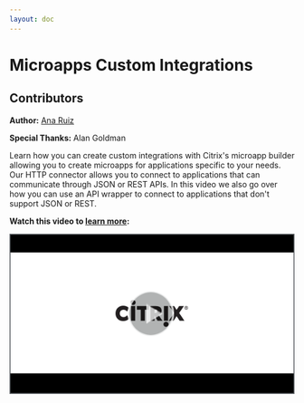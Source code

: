 ```yaml
---
layout: doc
---
```

# Microapps Custom Integrations

## Contributors

**Author:** [Ana Ruiz](https://twitter.com/mobileruiz)

**Special Thanks:** Alan Goldman

Learn how you can create custom integrations with Citrix's microapp builder allowing you to create microapps for applications specific to your needs. Our HTTP connector allows you to connect to applications that can communicate through JSON or REST APIs. In this video we also go over how you can use an API wrapper to connect to applications that don't support JSON or REST.

**Watch this video to [learn more](https://www.youtube.com/watch?v=xbuyNoPtdac):**

[![Tech Insight Video](/en-us/tech-zone/learn/media/shared_video-placeholder.png)](https://www.youtube.com/watch?v=xbuyNoPtdac)

